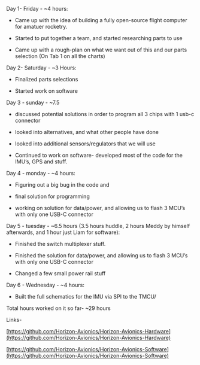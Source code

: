 ﻿Day 1- Friday - ~4 hours:

  

-   Came up with the idea of building a fully open-source flight computer for amatuer rocketry.
    
-   Started to put together a team, and started researching parts to use
    
-   Came up with a rough-plan on what we want out of this and our parts selection (On Tab 1 on all the charts)
    

Day 2- Saturday - ~3 Hours:

-   Finalized parts selections
    
-   Started work on software
    

Day 3 - sunday - ~7.5

-   discussed potential solutions in order to program all 3 chips with 1 usb-c connector
    
-   looked into alternatives, and what other people have done
    
-   looked into additional sensors/regulators that we will use
    
-   Continued to work on software- developed most of the code for the IMU’s, GPS and stuff.
    

Day 4 - monday - ~4 hours:

-   Figuring out a big bug in the code and
    
-   final solution for programming
    
-   working on solution for data/power, and allowing us to flash 3 MCU’s with only one USB-C connector
    

Day 5 - tuesday - ~6.5 hours (3.5 hours huddle, 2 hours Meddy by himself afterwards, and 1 hour just Liam for software):

-   Finished the switch multiplexer stuff.
    
-   Finished the solution for data/power, and allowing us to flash 3 MCU’s with only one USB-C connector
    
-   Changed a few small power rail stuff
    

Day 6 - Wednesday - ~4 hours:

-   Built the full schematics for the IMU via SPI to the TMCU/
    

  

Total hours worked on it so far- ~29 hours

Links-

[https://github.com/Horizon-Avionics/Horizon-Avionics-Hardware](https://github.com/Horizon-Avionics/Horizon-Avionics-Hardware)

[https://github.com/Horizon-Avionics/Horizon-Avionics-Software](https://github.com/Horizon-Avionics/Horizon-Avionics-Software)
